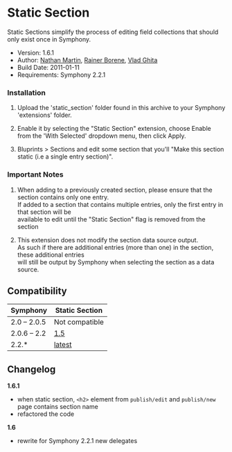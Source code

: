 Static Section
==============

Static Sections simplify the process of editing field collections that should only exist once in Symphony.

- Version: 1.6.1
- Author: [Nathan Martin](mailto:nathan@knupska.com), [Rainer Borene](mailto:rainerborene@gmail.com), [Vlad Ghita](mailto:vlad.ghita@xandergroup.ro)
- Build Date: 2011-01-11
- Requirements: Symphony 2.2.1

### Installation

1. Upload the 'static_section' folder found in this archive to your Symphony 'extensions' folder.

2. Enable it by selecting the "Static Section" extension, choose Enable from the 'With Selected' dropdown menu, then click Apply.

3. Bluprints > Sections and edit some section that you'll "Make this section static (i.e a single entry section)".

### Important Notes

1. When adding to a previously created section, please ensure that the section contains only one entry.  
   If added to a section that contains multiple entries, only the first entry in that section will be  
   available to edit until the "Static Section" flag is removed from the section

2. This extension does not modify the section data source output.  
   As such if there are additional entries (more than one) in the section, these additional entries  
   will still be output by Symphony when selecting the section as a data source.

## Compatibility

Symphony    | Static Section
  ------------| -------------
  2.0 – 2.0.5 | Not compatible
  2.0.6 – 2.2 | [1.5](https://github.com/knupska/static_section/tree/1.5)
  2.2.*       | [latest](https://github.com/knupska/static_section/tree/1.6.1)

## Changelog

**1.6.1**

- when static section, `<h2>` element from `publish/edit` and `publish/new` page contains section name
- refactored the code

**1.6**

- rewrite for Symphony 2.2.1 new delegates
